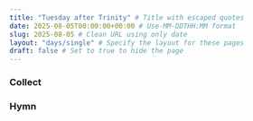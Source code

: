 ```yaml
---
title: "Tuesday after Trinity" # Title with escaped quotes
date: 2025-08-05T00:00:00+00:00 # Use-MM-DDTHH:MM format
slug: 2025-08-05 # Clean URL using only date
layout: "days/single" # Specify the layout for these pages
draft: false # Set to true to hide the page
---
```


### Collect


### Hymn